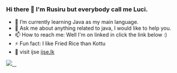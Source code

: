 ### Hi there 👋 I'm Rusiru but everybody call me Luci.
- 🌱 I’m currently learning Java as my main language.
- 💬 Ask me about anything related to java, I would like to help you.
- 📫 How to reach me: Well I'm on linked in click the link below :)
- ⚡ Fun fact: I like Fried Rice than Kottu
- 🤞  visit ijse [ijse.lk]([url](https://ijse.lk/))

<p align="left">
  <a href="https://www.linkedin.com/in/rusiru-h-dasanayaka-ab2648201/">
    <img src="https://skillicons.dev/icons?i=linkedin" />
  </a>
</p>
<!--
